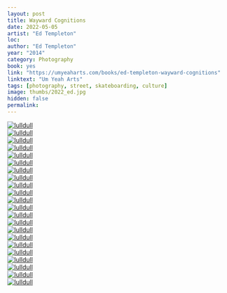 ```yaml
---
layout: post
title: Wayward Cognitions
date: 2022-05-05
artist: "Ed Templeton"
loc: 
author: "Ed Templeton"
year: "2014"
category: Photography
book: yes
link: "https://umyeaharts.com/books/ed-templeton-wayward-cognitions"
linktext: "Um Yeah Arts"
tags: [photography, street, skateboarding, culture]
image: thumbs/2022_ed.jpg
hidden: false
permalink:
---
```






<div class="post_image">
	<a href="{{ site.baseurl }}/images/posts/2022_ed/001.jpg" target="_blank">
	<img src="{{ site.baseurl }}/images/posts/2022_ed/001.jpg" alt="lulldull"></a>
</div>

<div class="post_image">
	<a href="{{ site.baseurl }}/images/posts/2022_ed/002.jpg" target="_blank">
	<img src="{{ site.baseurl }}/images/posts/2022_ed/002.jpg" alt="lulldull"></a>
</div>

<div class="post_image">
	<a href="{{ site.baseurl }}/images/posts/2022_ed/003.jpg" target="_blank">
	<img src="{{ site.baseurl }}/images/posts/2022_ed/003.jpg" alt="lulldull"></a>
</div>

<div class="post_image">
	<a href="{{ site.baseurl }}/images/posts/2022_ed/004.jpg" target="_blank">
	<img src="{{ site.baseurl }}/images/posts/2022_ed/004.jpg" alt="lulldull"></a>
</div>

<div class="post_image">
	<a href="{{ site.baseurl }}/images/posts/2022_ed/005.jpg" target="_blank">
	<img src="{{ site.baseurl }}/images/posts/2022_ed/005.jpg" alt="lulldull"></a>
</div>

<div class="post_image">
	<a href="{{ site.baseurl }}/images/posts/2022_ed/006.jpg" target="_blank">
	<img src="{{ site.baseurl }}/images/posts/2022_ed/006.jpg" alt="lulldull"></a>
</div>

<div class="post_image">
	<a href="{{ site.baseurl }}/images/posts/2022_ed/007.jpg" target="_blank">
	<img src="{{ site.baseurl }}/images/posts/2022_ed/007.jpg" alt="lulldull"></a>
</div>

<div class="post_image">
	<a href="{{ site.baseurl }}/images/posts/2022_ed/008.jpg" target="_blank">
	<img src="{{ site.baseurl }}/images/posts/2022_ed/008.jpg" alt="lulldull"></a>
</div>

<div class="post_image">
	<a href="{{ site.baseurl }}/images/posts/2022_ed/009.jpg" target="_blank">
	<img src="{{ site.baseurl }}/images/posts/2022_ed/009.jpg" alt="lulldull"></a>
</div>

<div class="post_image">
	<a href="{{ site.baseurl }}/images/posts/2022_ed/010.jpg" target="_blank">
	<img src="{{ site.baseurl }}/images/posts/2022_ed/010.jpg" alt="lulldull"></a>
</div>

<div class="post_image">
	<a href="{{ site.baseurl }}/images/posts/2022_ed/011.jpg" target="_blank">
	<img src="{{ site.baseurl }}/images/posts/2022_ed/011.jpg" alt="lulldull"></a>
</div>

<div class="post_image">
	<a href="{{ site.baseurl }}/images/posts/2022_ed/012.jpg" target="_blank">
	<img src="{{ site.baseurl }}/images/posts/2022_ed/012.jpg" alt="lulldull"></a>
</div>

<div class="post_image">
	<a href="{{ site.baseurl }}/images/posts/2022_ed/013.jpg" target="_blank">
	<img src="{{ site.baseurl }}/images/posts/2022_ed/013.jpg" alt="lulldull"></a>
</div>

<div class="post_image">
	<a href="{{ site.baseurl }}/images/posts/2022_ed/014.jpg" target="_blank">
	<img src="{{ site.baseurl }}/images/posts/2022_ed/014.jpg" alt="lulldull"></a>
</div>

<div class="post_image">
	<a href="{{ site.baseurl }}/images/posts/2022_ed/015.jpg" target="_blank">
	<img src="{{ site.baseurl }}/images/posts/2022_ed/015.jpg" alt="lulldull"></a>
</div>

<div class="post_image">
	<a href="{{ site.baseurl }}/images/posts/2022_ed/016.jpg" target="_blank">
	<img src="{{ site.baseurl }}/images/posts/2022_ed/016.jpg" alt="lulldull"></a>
</div>

<div class="post_image">
	<a href="{{ site.baseurl }}/images/posts/2022_ed/017.jpg" target="_blank">
	<img src="{{ site.baseurl }}/images/posts/2022_ed/017.jpg" alt="lulldull"></a>
</div>

<div class="post_image">
	<a href="{{ site.baseurl }}/images/posts/2022_ed/018.jpg" target="_blank">
	<img src="{{ site.baseurl }}/images/posts/2022_ed/018.jpg" alt="lulldull"></a>
</div>

<div class="post_image">
	<a href="{{ site.baseurl }}/images/posts/2022_ed/019.jpg" target="_blank">
	<img src="{{ site.baseurl }}/images/posts/2022_ed/019.jpg" alt="lulldull"></a>
</div>

<div class="post_image">
	<a href="{{ site.baseurl }}/images/posts/2022_ed/020.jpg" target="_blank">
	<img src="{{ site.baseurl }}/images/posts/2022_ed/020.jpg" alt="lulldull"></a>
</div>

<div class="post_image">
	<a href="{{ site.baseurl }}/images/posts/2022_ed/021.jpg" target="_blank">
	<img src="{{ site.baseurl }}/images/posts/2022_ed/021.jpg" alt="lulldull"></a>
</div>

<div class="post_image">
	<a href="{{ site.baseurl }}/images/posts/2022_ed/022.jpg" target="_blank">
	<img src="{{ site.baseurl }}/images/posts/2022_ed/022.jpg" alt="lulldull"></a>
</div>